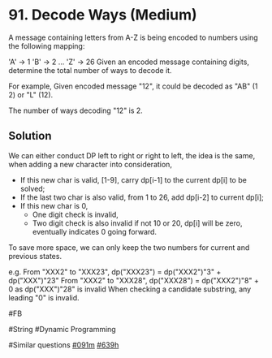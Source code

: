 # 91. Decode Ways (Medium)

A message containing letters from A-Z is being encoded to numbers using the following mapping:

'A' -> 1
'B' -> 2
...
'Z' -> 26
Given an encoded message containing digits, determine the total number of ways to decode it.

For example,
Given encoded message "12", it could be decoded as "AB" (1 2) or "L" (12).

The number of ways decoding "12" is 2.

## Solution
We can either conduct DP left to right or right to left, the idea is the same, when adding a new character into consideration,
- If this new char is valid, [1-9], carry dp[i-1] to the current dp[i] to be solved;
- If the last two char is also valid, from 1 to 26, add dp[i-2] to current dp[i];
- If this new char is 0,
  - One digit check is invalid,
  - Two digit check is also invalid if not 10 or 20, dp[i] will be zero, eventually indicates 0 going forward.

To save more space, we can only keep the two numbers for current and previous states.

e.g.
From "XXX2" to "XXX23", dp("XXX23") = dp("XXX2")"3" + dp("XXX")"23"
From "XXX2" to "XXX28", dp("XXX28") = dp("XXX2")"8" + 0 as dp("XXX")"28" is invalid
When checking a candidate substring, any leading "0" is invalid.

#FB

#String #Dynamic Programming

#Similar questions [#091m](../p091m/README.md) [#639h](../p639h/README.md)
